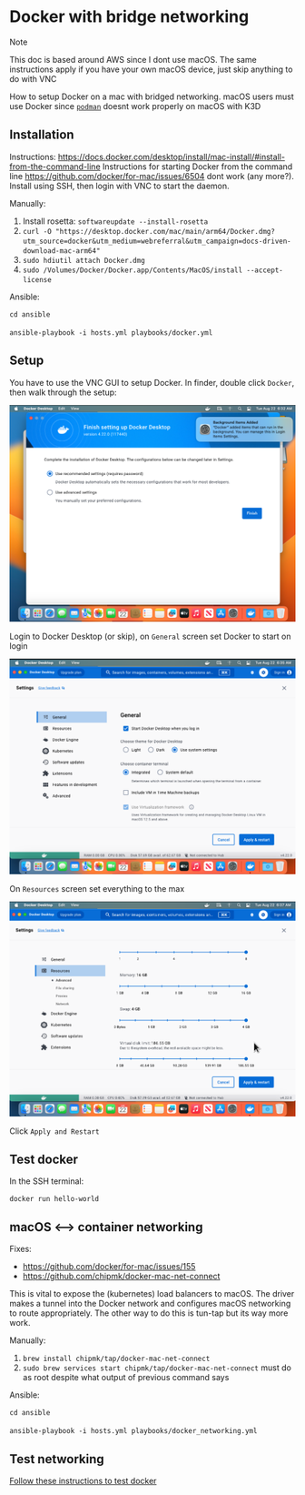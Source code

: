 # Docker with bridge networking

> [!NOTE]
> This doc is based around AWS since I dont use macOS. The same instructions apply if you have your own macOS device, just skip anything to do with VNC

How to setup Docker on a mac with bridged networking. macOS users must use Docker since [`podman`](https://podman.io) doesnt work properly on macOS with K3D

## Installation

Instructions: https://docs.docker.com/desktop/install/mac-install/#install-from-the-command-line Instructions for starting Docker from the command line https://github.com/docker/for-mac/issues/6504 dont work (any more?). Install using SSH, then login with VNC to start the daemon.

Manually:

1. Install rosetta: `softwareupdate --install-rosetta`
2. `curl -O "https://desktop.docker.com/mac/main/arm64/Docker.dmg?utm_source=docker&utm_medium=webreferral&utm_campaign=docs-driven-download-mac-arm64"`
3. `sudo hdiutil attach Docker.dmg`
4. `sudo /Volumes/Docker/Docker.app/Contents/MacOS/install --accept-license`

Ansible:

```shell
cd ansible

ansible-playbook -i hosts.yml playbooks/docker.yml
```

## Setup

You have to use the VNC GUI to setup Docker. In finder, double click `Docker`, then walk through the setup:

![docker setup step 1](../images/docker_setup_1.png)

Login to Docker Desktop (or skip), on `General` screen set Docker to start on login

![docker setup step 2](../images/docker_setup_2.png)

On `Resources` screen set everything to the max

![docker setup step 3](../images/docker_setup_3.png)

Click `Apply and Restart`

## Test docker

In the SSH terminal:

```shell
docker run hello-world
```

## macOS <--> container networking

Fixes:

* https://github.com/docker/for-mac/issues/155
* https://github.com/chipmk/docker-mac-net-connect

This is vital to expose the (kubernetes) load balancers to macOS. The driver makes a tunnel into the Docker network and configures macOS networking to route appropriately. The other way to do this is tun-tap but its way more work.

Manually:

1. `brew install chipmk/tap/docker-mac-net-connect`
2. `sudo brew services start chipmk/tap/docker-mac-net-connect` must do as root despite what output of previous command says

Ansible:

```shell
cd ansible

ansible-playbook -i hosts.yml playbooks/docker_networking.yml
```

## Test networking

[Follow these instructions to test docker](https://github.com/chipmk/docker-mac-net-connect#usage)
